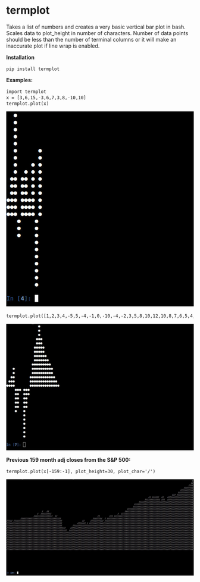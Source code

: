 # termplot
Takes a list of numbers and creates a very basic vertical bar plot in bash. Scales data to plot_height in number of 
characters.  Number of data points should be less than the number of terminal columns or it will make an inaccurate plot 
if line wrap is enabled.

<b>Installation</b>
```shell
pip install termplot
```

<b>Examples:</b>

    import termplot
    x = [3,6,15,-3,6,7,3,8,-10,10]
    termplot.plot(x)

![Alt text](ex1.jpg)

    termplot.plot([1,2,3,4,-5,5,-4,-1,0,-10,-4,-2,3,5,8,10,12,10,8,7,6,5,4,3,2,1])

![Alt text](ex2.jpg)

<b>Previous 159 month adj closes from the S&P 500:</b>

    termplot.plot(x[-159:-1], plot_height=30, plot_char='/')

![Alt text](ex3.jpg)
